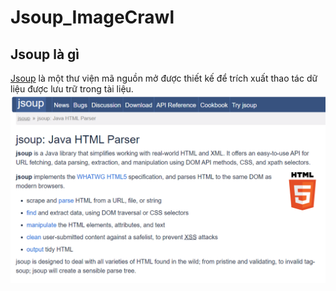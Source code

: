 # Jsoup_ImageCrawl
## Jsoup là gì
[Jsoup](https://jsoup.org/) là một thư viện mã nguồn mở được thiết kế để trích xuất thao tác dữ liệu được lưu trữ trong tài liệu.
![image](https://raw.githubusercontent.com/NguyenSyHung2k3/Jsoup_ImageCrawl/master/assets/Jsoup.png)
